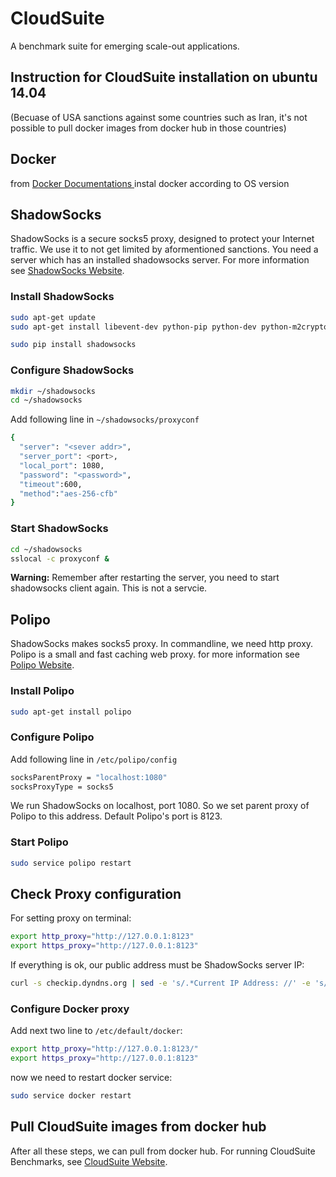 # CloudSuite
A benchmark suite for emerging scale-out applications.

## Instruction for CloudSuite installation on ubuntu 14.04
(Becuase of USA sanctions against some countries such as Iran, it's not possible to pull docker images from docker hub in those countries)

## Docker
from <a href="https://docs.docker.com/engine/installation/linux/ubuntulinux/"> Docker Documentations </a> instal docker according to OS version

## ShadowSocks
ShadowSocks is a secure socks5 proxy, designed to protect your Internet traffic. We use it to not get limited by aformentioned sanctions. You need a server which has an installed shadowsocks server. For more information see <a href="https://shadowsocks.org/en/index.html">ShadowSocks Website</a>.

### Install ShadowSocks
```bash
sudo apt-get update
sudo apt-get install libevent-dev python-pip python-dev python-m2crypto

sudo pip install shadowsocks
```

### Configure ShadowSocks
```bash
mkdir ~/shadowsocks
cd ~/shadowsocks
```

Add following line in `~/shadowsocks/proxyconf`
```bash
{
  "server": "<sever addr>",
  "server_port": <port>,
  "local_port": 1080,
  "password": "<password>",
  "timeout":600,
  "method":"aes-256-cfb"
}
```

### Start ShadowSocks

```bash
cd ~/shadowsocks
sslocal -c proxyconf &
```
<strong>Warning:</strong> Remember after restarting the server, you need to start shadowsocks client again. This is not a servcie.


## Polipo

ShadowSocks makes socks5 proxy. In commandline, we need http proxy. Polipo is a small and fast caching web proxy. for more information see <a href="https://www.irif.univ-paris-diderot.fr/~jch/software/polipo/">Polipo Website</a>.

### Install Polipo
```bash
sudo apt-get install polipo
```

### Configure Polipo
Add following line in `/etc/polipo/config`
```bash
socksParentProxy = "localhost:1080"
socksProxyType = socks5
```
We run ShadowSocks on localhost, port 1080. So we set parent proxy of Polipo to this address. Default Polipo's port is 8123.

### Start Polipo
```bash
sudo service polipo restart
```

## Check Proxy configuration
For setting proxy on terminal:
```bash
export http_proxy="http://127.0.0.1:8123"
export https_proxy="http://127.0.0.1:8123"
```

If everything is ok, our public address must be ShadowSocks server IP:

```bash
curl -s checkip.dyndns.org | sed -e 's/.*Current IP Address: //' -e 's/<.*$//'
```

### Configure Docker proxy
Add next two line to `/etc/default/docker`:

```bash
export http_proxy="http://127.0.0.1:8123/"
export https_proxy="http://127.0.0.1:8123"
```

now we need to restart docker service:

```bash
sudo service docker restart
```

## Pull CloudSuite images from docker hub

After all these steps, we can pull from docker hub. For running CloudSuite Benchmarks, see <a href="http://cloudsuite.ch/">CloudSuite Website</a>.

